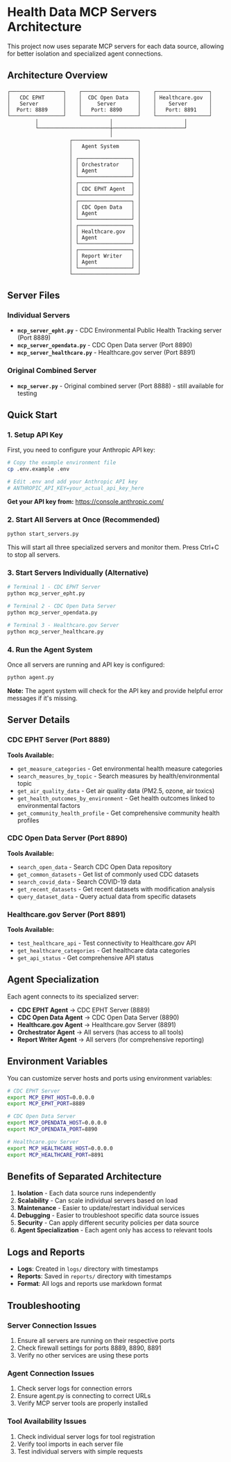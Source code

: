 # Health Data MCP Servers Architecture

This project now uses separate MCP servers for each data source, allowing for better isolation and specialized agent connections.

## Architecture Overview

```
┌─────────────────┐    ┌──────────────────┐    ┌─────────────────┐
│   CDC EPHT      │    │  CDC Open Data   │    │ Healthcare.gov  │
│   Server        │    │     Server       │    │    Server       │
│  Port: 8889     │    │   Port: 8890     │    │   Port: 8891    │
└─────────────────┘    └──────────────────┘    └─────────────────┘
         │                       │                       │
         └───────────────────────┼───────────────────────┘
                                 │
                    ┌─────────────────────┐
                    │   Agent System      │
                    │                     │
                    │ ┌─────────────────┐ │
                    │ │ Orchestrator    │ │
                    │ │ Agent           │ │
                    │ └─────────────────┘ │
                    │ ┌─────────────────┐ │
                    │ │ CDC EPHT Agent  │ │
                    │ └─────────────────┘ │
                    │ ┌─────────────────┐ │
                    │ │ CDC Open Data   │ │
                    │ │ Agent           │ │
                    │ └─────────────────┘ │
                    │ ┌─────────────────┐ │
                    │ │ Healthcare.gov  │ │
                    │ │ Agent           │ │
                    │ └─────────────────┘ │
                    │ ┌─────────────────┐ │
                    │ │ Report Writer   │ │
                    │ │ Agent           │ │
                    │ └─────────────────┘ │
                    └─────────────────────┘
```

## Server Files

### Individual Servers
- **`mcp_server_epht.py`** - CDC Environmental Public Health Tracking server (Port 8889)
- **`mcp_server_opendata.py`** - CDC Open Data server (Port 8890)  
- **`mcp_server_healthcare.py`** - Healthcare.gov server (Port 8891)

### Original Combined Server
- **`mcp_server.py`** - Original combined server (Port 8888) - still available for testing

## Quick Start

### 1. Setup API Key
First, you need to configure your Anthropic API key:

```bash
# Copy the example environment file
cp .env.example .env

# Edit .env and add your Anthropic API key
# ANTHROPIC_API_KEY=your_actual_api_key_here
```

**Get your API key from:** https://console.anthropic.com/

### 2. Start All Servers at Once (Recommended)
```bash
python start_servers.py
```

This will start all three specialized servers and monitor them. Press Ctrl+C to stop all servers.

### 3. Start Servers Individually (Alternative)
```bash
# Terminal 1 - CDC EPHT Server
python mcp_server_epht.py

# Terminal 2 - CDC Open Data Server  
python mcp_server_opendata.py

# Terminal 3 - Healthcare.gov Server
python mcp_server_healthcare.py
```

### 4. Run the Agent System
Once all servers are running and API key is configured:
```bash
python agent.py
```

**Note:** The agent system will check for the API key and provide helpful error messages if it's missing.

## Server Details

### CDC EPHT Server (Port 8889)
**Tools Available:**
- `get_measure_categories` - Get environmental health measure categories
- `search_measures_by_topic` - Search measures by health/environmental topic
- `get_air_quality_data` - Get air quality data (PM2.5, ozone, air toxics)
- `get_health_outcomes_by_environment` - Get health outcomes linked to environmental factors
- `get_community_health_profile` - Get comprehensive community health profiles

### CDC Open Data Server (Port 8890)
**Tools Available:**
- `search_open_data` - Search CDC Open Data repository
- `get_common_datasets` - Get list of commonly used CDC datasets
- `search_covid_data` - Search COVID-19 data
- `get_recent_datasets` - Get recent datasets with modification analysis
- `query_dataset_data` - Query actual data from specific datasets

### Healthcare.gov Server (Port 8891)
**Tools Available:**
- `test_healthcare_api` - Test connectivity to Healthcare.gov API
- `get_healthcare_categories` - Get healthcare data categories
- `get_api_status` - Get comprehensive API status

## Agent Specialization

Each agent connects to its specialized server:

- **CDC EPHT Agent** → CDC EPHT Server (8889)
- **CDC Open Data Agent** → CDC Open Data Server (8890)
- **Healthcare.gov Agent** → Healthcare.gov Server (8891)
- **Orchestrator Agent** → All servers (has access to all tools)
- **Report Writer Agent** → All servers (for comprehensive reporting)

## Environment Variables

You can customize server hosts and ports using environment variables:

```bash
# CDC EPHT Server
export MCP_EPHT_HOST=0.0.0.0
export MCP_EPHT_PORT=8889

# CDC Open Data Server
export MCP_OPENDATA_HOST=0.0.0.0
export MCP_OPENDATA_PORT=8890

# Healthcare.gov Server
export MCP_HEALTHCARE_HOST=0.0.0.0
export MCP_HEALTHCARE_PORT=8891
```

## Benefits of Separated Architecture

1. **Isolation** - Each data source runs independently
2. **Scalability** - Can scale individual servers based on load
3. **Maintenance** - Easier to update/restart individual services
4. **Debugging** - Easier to troubleshoot specific data source issues
5. **Security** - Can apply different security policies per data source
6. **Agent Specialization** - Each agent only has access to relevant tools

## Logs and Reports

- **Logs**: Created in `logs/` directory with timestamps
- **Reports**: Saved in `reports/` directory with timestamps
- **Format**: All logs and reports use markdown format

## Troubleshooting

### Server Connection Issues
1. Ensure all servers are running on their respective ports
2. Check firewall settings for ports 8889, 8890, 8891
3. Verify no other services are using these ports

### Agent Connection Issues
1. Check server logs for connection errors
2. Ensure agent.py is connecting to correct URLs
3. Verify MCP server tools are properly installed

### Tool Availability Issues
1. Check individual server logs for tool registration
2. Verify tool imports in each server file
3. Test individual servers with simple requests
